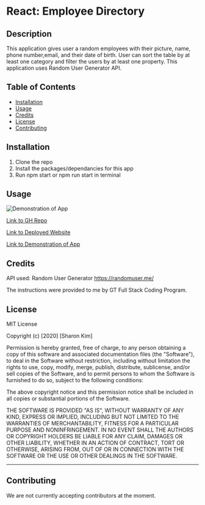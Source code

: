 # React: Employee Directory

## Description
This application gives user a random employees with their picture, name, phone number,email, and their date of birth. User can sort the table by at least one category and filter the users by at least one property. This application uses Random User Generator API.

## Table of Contents
* [Installation](#installation)
* [Usage](#usage)
* [Credits](#credits)
* [License](#license)
* [Contributing](#contributing)

## Installation
1. Clone the repo
2. Install the packages/dependancies for this app
3. Run npm start or npm run start in terminal 

## Usage
![Demonstration of App](./public/employee-directory.gif)

[Link to GH Repo](https://github.com/sharonkim09/react-employee-app)

[Link to Deployed Website](https://sharonkim09.github.io/react-employee-app/)

[Link to Demonstration of App](https://drive.google.com/file/d/1DjAMH5nTTofB2YZXwNDFZ3IeWWEZRw53/view)

## Credits

 API used: Random User Generator https://randomuser.me/

 The instructions were provided to me by GT Full Stack Coding Program.

## License
MIT License

Copyright (c) [2020] [Sharon Kim]

Permission is hereby granted, free of charge, to any person obtaining a copy
of this software and associated documentation files (the "Software"), to deal
in the Software without restriction, including without limitation the rights
to use, copy, modify, merge, publish, distribute, sublicense, and/or sell
copies of the Software, and to permit persons to whom the Software is
furnished to do so, subject to the following conditions:

The above copyright notice and this permission notice shall be included in all
copies or substantial portions of the Software.

THE SOFTWARE IS PROVIDED "AS IS", WITHOUT WARRANTY OF ANY KIND, EXPRESS OR
IMPLIED, INCLUDING BUT NOT LIMITED TO THE WARRANTIES OF MERCHANTABILITY,
FITNESS FOR A PARTICULAR PURPOSE AND NONINFRINGEMENT. IN NO EVENT SHALL THE
AUTHORS OR COPYRIGHT HOLDERS BE LIABLE FOR ANY CLAIM, DAMAGES OR OTHER
LIABILITY, WHETHER IN AN ACTION OF CONTRACT, TORT OR OTHERWISE, ARISING FROM,
OUT OF OR IN CONNECTION WITH THE SOFTWARE OR THE USE OR OTHER DEALINGS IN THE
SOFTWARE.

---

## Contributing

We are not currently accepting contributors at the moment.